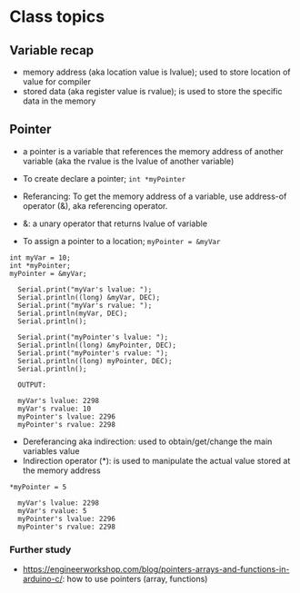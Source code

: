 # Class topics

## Variable recap
- memory address (aka location value is lvalue); used to store location of value for compiler
- stored data (aka register value is rvalue); is used to store the specific data in the memory  

## Pointer
- a pointer is a variable that references the memory address of another variable (aka the rvalue is the lvalue of another variable)
- To create declare a pointer; ```int *myPointer```

- Referancing: To get the memory address of a variable, use address-of operator (&), aka referencing operator. 
- &: a unary operator that returns lvalue of variable
- To assign a pointer to a location; ```myPointer = &myVar```
```
int myVar = 10;
int *myPointer;
myPointer = &myVar;

  Serial.print("myVar's lvalue: ");
  Serial.println((long) &myVar, DEC);
  Serial.print("myVar's rvalue: ");
  Serial.println(myVar, DEC);
  Serial.println();
  
  Serial.print("myPointer's lvalue: ");
  Serial.println((long) &myPointer, DEC);
  Serial.print("myPointer's rvalue: ");
  Serial.println((long) myPointer, DEC);
  Serial.println();
  
  OUTPUT:
  
  myVar's lvalue: 2298
  myVar's rvalue: 10
  myPointer's lvalue: 2296
  myPointer's rvalue: 2298
```
- Dereferancing aka indirection: used to obtain/get/change the main variables value
- Indirection operator (*): is used to manipulate the actual value stored at the memory address

```
*myPointer = 5

  myVar's lvalue: 2298
  myVar's rvalue: 5
  myPointer's lvalue: 2296
  myPointer's rvalue: 2298

```
### Further study
- https://engineerworkshop.com/blog/pointers-arrays-and-functions-in-arduino-c/: how to use pointers (array, functions)

##
